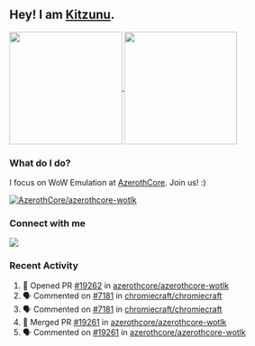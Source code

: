 ## Hey! I am [Kitzunu](https://Github.com/Kitzunu).

<!--
[![Kitzunu's Github stats](https://github-readme-stats.vercel.app/api?username=kitzunu&theme=github_dark&show_icons=true&number_format=long)](https://github.com/Kitzunu)

[![Kitzunu's Language stats](https://github-readme-stats.vercel.app/api/top-langs/?username=Kitzunu&layout=donut&theme=github_dark)](https://github.com/Kitzunu)
-->

<a href="https://github.com/Kitzunu">
  <img height=200 align="center" src="https://github-readme-stats.vercel.app/api?username=kitzunu&theme=github_dark&show_icons=true&number_format=long" />
</a>
<a href="https://github.com/Kitzunu">
  <img height=200 align="center" src="https://github-readme-stats.vercel.app/api/top-langs/?username=Kitzunu&layout=donut&theme=github_dark" />
</a>

### What do I do?

I focus on WoW Emulation at [AzerothCore](https://github.com/AzerothCore). Join us! :)

[![AzerothCore/azerothcore-wotlk](https://github-readme-stats.vercel.app/api/pin/?username=AzerothCore&repo=azerothcore-wotlk&theme=github_dark&show_owner=true)](https://github.com/azerothcore/azerothcore-wotlk)

### Connect with me
[![](https://img.shields.io/badge/AzerothCore%20Discord-Connect%20with%20me!-green)](https://discord.com/invite/gkt4y2x)

### Recent Activity

<!--START_SECTION:activity-->
1. 💪 Opened PR [#19262](https://github.com/azerothcore/azerothcore-wotlk/pull/19262) in [azerothcore/azerothcore-wotlk](https://github.com/azerothcore/azerothcore-wotlk)
2. 🗣 Commented on [#7181](https://github.com/chromiecraft/chromiecraft/issues/7181#issuecomment-2205858891) in [chromiecraft/chromiecraft](https://github.com/chromiecraft/chromiecraft)
3. 🗣 Commented on [#7181](https://github.com/chromiecraft/chromiecraft/issues/7181#issuecomment-2205854584) in [chromiecraft/chromiecraft](https://github.com/chromiecraft/chromiecraft)
4. 🎉 Merged PR [#19261](https://github.com/azerothcore/azerothcore-wotlk/pull/19261) in [azerothcore/azerothcore-wotlk](https://github.com/azerothcore/azerothcore-wotlk)
5. 🗣 Commented on [#19261](https://github.com/azerothcore/azerothcore-wotlk/pull/19261#issuecomment-2205651679) in [azerothcore/azerothcore-wotlk](https://github.com/azerothcore/azerothcore-wotlk)
<!--END_SECTION:activity-->
